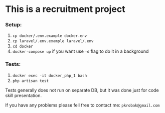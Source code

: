 # This is a recruitment project

### Setup:

1. `cp docker/.env.example docker.env`
2. `cp laravel/.env.example laravel/.env`
3. `cd docker`
4. `docker-compose up` if you want use `-d` flag to do it in a background

### Tests:
1. `docker exec -it docker_php_1 bash`
2. `php artisan test`

Tests generally does not run on separate DB, but it was done just for code skill presentation.

If you have any problems please fell free to contact me: `pkrobak@gmail.com`
